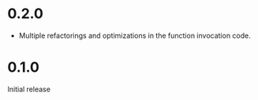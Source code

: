 # 0.2.0
 * Multiple refactorings and optimizations in the function
    invocation code.

# 0.1.0
Initial release